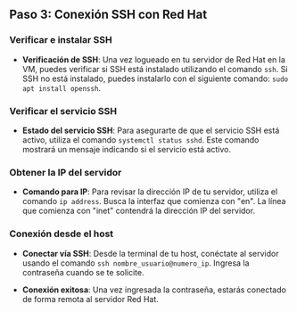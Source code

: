 ## Paso 3: Conexión SSH con Red Hat

### Verificar e instalar SSH

- **Verificación de SSH**: Una vez logueado en tu servidor de Red Hat en la VM, puedes verificar si SSH está instalado utilizando el comando `ssh`. Si SSH no está instalado, puedes instalarlo con el siguiente comando: `sudo apt install openssh`.

### Verificar el servicio SSH

- **Estado del servicio SSH**: Para asegurarte de que el servicio SSH está activo, utiliza el comando `systemctl status sshd`. Este comando mostrará un mensaje indicando si el servicio está activo.

### Obtener la IP del servidor

- **Comando para IP**: Para revisar la dirección IP de tu servidor, utiliza el comando `ip address`. Busca la interfaz que comienza con "en". La línea que comienza con "inet" contendrá la dirección IP del servidor.

### Conexión desde el host

- **Conectar vía SSH**: Desde la terminal de tu host, conéctate al servidor usando el comando `ssh nombre_usuario@numero_ip`. Ingresa la contraseña cuando se te solicite.

- **Conexión exitosa**: Una vez ingresada la contraseña, estarás conectado de forma remota al servidor Red Hat.
